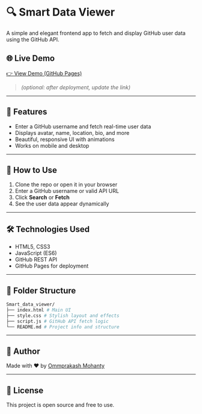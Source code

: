 # 🔍 Smart Data Viewer

A simple and elegant frontend app to fetch and display GitHub user data using the GitHub API.


## 🌐 Live Demo

[👉 View Demo (GitHub Pages)](https://ommprakashmohanty01.github.io/Smart_data_viewer)

> _(optional: after deployment, update the link)_

---

## 🚀 Features

- Enter a GitHub username and fetch real-time user data
- Displays avatar, name, location, bio, and more
- Beautiful, responsive UI with animations
- Works on mobile and desktop

---

## 🚀 How to Use

1. Clone the repo or open it in your browser
2. Enter a GitHub username or valid API URL
3. Click **Search** or **Fetch**
4. See the user data appear dynamically

---

## 🛠 Technologies Used

- HTML5, CSS3
- JavaScript (ES6)
- GitHub REST API
- GitHub Pages for deployment


---

## 📁 Folder Structure
``` bash
Smart_data_viewer/
├── index.html # Main UI
├── style.css # Stylish layout and effects
├── script.js # GitHub API fetch logic
└── README.md # Project info and structure

```
---

## 🙌 Author

Made with ❤️ by [Ommprakash Mohanty](https://github.com/OmmprakashMohanty01)

---

## 📄 License

This project is open source and free to use.

